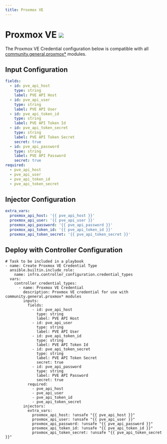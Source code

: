 ```yaml
---
title: Proxmox VE
---
```

# Proxmox VE <img src="/icons/proxmox.png" class="credential-type-icon">

The Proxmox VE Credential configuration below is compatible with all [community.general.proxmox*](https://docs.ansible.com/ansible/latest/collections/community/general/index.html) modules.

## Input Configuration
```yaml
fields:
  - id: pve_api_host
    type: string
    label: PVE API Host
  - id: pve_api_user
    type: string
    label: PVE API User
  - id: pve_api_token_id
    type: string
    label: PVE API Token Id
  - id: pve_api_token_secret
    type: string
    label: PVE API Token Secret
    secret: true
  - id: pve_api_password
    type: string
    label: PVE API Password
    secret: true
required:
  - pve_api_host
  - pve_api_user
  - pve_api_token_id
  - pve_api_token_secret
```

## Injector Configuration
```yaml
extra_vars:
  proxmox_api_host: '{{ pve_api_host }}'
  proxmox_api_user: '{{ pve_api_user }}'
  proxmox_api_password: '{{ pve_api_password }}'
  proxmox_api_token_id: '{{ pve_api_token_id }}'
  proxmox_api_token_secret: '{{ pve_api_token_secret }}'

```

## Deploy with Controller Configuration

```
# Task to be included in a playbook
- name: Create Proxmox VE Credential Type
  ansible.builtin.include_role:
    name: infra.controller_configuration.credential_types
  vars:
    controller_credential_types:
      - name: Proxmox VE Credential
        description: Proxmox VE credential for use with community.general.proxmox* modules
        inputs:
          fields:
            - id: pve_api_host
              type: string
              label: PVE API Host
            - id: pve_api_user
              type: string
              label: PVE API User
            - id: pve_api_token_id
              type: string
              label: PVE API Token Id
            - id: pve_api_token_secret
              type: string
              label: PVE API Token Secret
              secret: true
            - id: pve_api_password
              type: string
              label: PVE API Password
              secret: true
          required:
            - pve_api_host
            - pve_api_user
            - pve_api_token_id
            - pve_api_token_secret
        injectors:
          extra_vars:
            proxmox_api_host: !unsafe "{{ pve_api_host }}"
            proxmox_api_user: !unsafe "{{ pve_api_user }}"
            proxmox_api_password: !unsafe "{{ pve_api_password }}"
            proxmox_api_token_id: !unsafe "{{ pve_api_token_id }}"
            proxmox_api_token_secret: !unsafe "{{ pve_api_token_secret }}"
```
